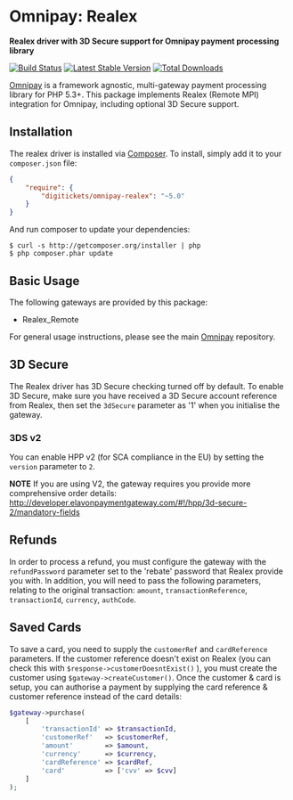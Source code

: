 # Omnipay: Realex

**Realex driver with 3D Secure support for Omnipay payment processing library**

[![Build Status](https://travis-ci.org/digitickets/omnipay-realex.png?branch=master)](https://travis-ci.org/digitickets/omnipay-realex)
[![Latest Stable Version](https://poser.pugx.org/digitickets/omnipay-realex/version.png)](https://packagist.org/packages/digitickets/omnipay-realex)
[![Total Downloads](https://poser.pugx.org/digitickets/omnipay-realex/d/total.png)](https://packagist.org/packages/digitickets/omnipay-realex)

[Omnipay](https://github.com/omnipay/omnipay) is a framework agnostic, multi-gateway payment
processing library for PHP 5.3+. This package implements Realex (Remote MPI) integration for Omnipay, including optional 3D Secure support.

## Installation

The realex driver is installed via [Composer](http://getcomposer.org/). To install, simply add it
to your `composer.json` file:

```json
{
    "require": {
        "digitickets/omnipay-realex": "~5.0"
    }
}
```

And run composer to update your dependencies:

    $ curl -s http://getcomposer.org/installer | php
    $ php composer.phar update

## Basic Usage

The following gateways are provided by this package:

* Realex_Remote

For general usage instructions, please see the main [Omnipay](https://github.com/omnipay/omnipay)
repository.

## 3D Secure

The Realex driver has 3D Secure checking turned off by default.
To enable 3D Secure, make sure you have received a 3D Secure account reference from Realex, then set the `3dSecure` parameter as '1' when you initialise the gateway.

### 3DS v2

You can enable HPP v2 (for SCA compliance in the EU) by setting the
`version` parameter to `2`.

**NOTE** If you are using V2, the gateway requires you provide more
comprehensive order details: http://developer.elavonpaymentgateway.com/#!/hpp/3d-secure-2/mandatory-fields

## Refunds

In order to process a refund, you must configure the gateway with the `refundPassword` parameter set to the 'rebate' password that Realex provide you with. In addition, you will need to pass the following parameters, relating to the original transaction: `amount`, `transactionReference`, `transactionId`, `currency`, `authCode`.

## Saved Cards

To save a card, you need to supply the `customerRef` and `cardReference` parameters. If the customer reference doesn't exist on Realex (you can check this with `$response->customerDoesntExist()` ), you must create the customer using `$gateway->createCustomer()`. Once the customer & card is setup, you can authorise a payment by supplying the card reference & customer reference instead of the card details:

```php
$gateway->purchase(
    [
        'transactionId' => $transactionId,
        'customerRef'   => $customerRef,
        'amount'        => $amount,
        'currency'      => $currency,
        'cardReference' => $cardRef,
        'card'          => ['cvv' => $cvv]
    ]
);
```

